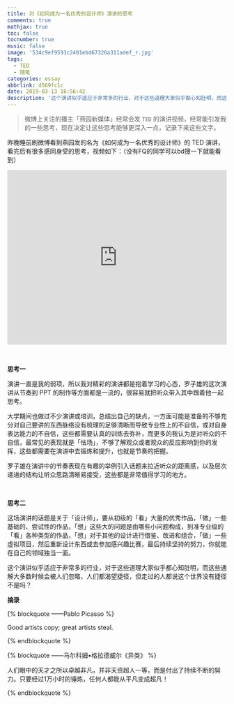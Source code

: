 ```yaml
---
title: 对《如何成为一名优秀的设计师》演讲的思考
comments: true
mathjax: true
toc: false
tocnumber: true
music: false
image: '534c9ef9593c2401ebd67326a311adef_r.jpg'
tags:
  - TED
  - 随笔
categories: essay
abbrlink: d569fc1c
date: 2019-03-13 16:56:42
description: '这个演讲似乎适应于非常多的行业，对于这些道理大家似乎都心知肚明，而这些通解大多数时候会被人们忽略，人们都渴望捷径，但走过的人都说这个世界没有捷径不是吗？'
---
```




> 微博上关注的播主「燕园新媒体」经常会发 `TED` 的演讲视频，经常能引发我的一些思考，现在决定让这些思考能够更深入一点，记录下来这些文字。

昨晚睡前刷微博看到燕园发的名为《如何成为一名优秀的设计师》的 TED 演讲，看完后有很多感同身受的思考，视频如下：（没有FQ的同学可以bd搜一下就能看到）

<iframe width=100% height="400px" src="https://www.youtube.com/embed/ocReynMrkms" frameborder="0" allow="accelerometer; autoplay; encrypted-media; gyroscope; picture-in-picture" allowfullscreen></iframe>

​             

**思考一**

演讲一直是我的弱项，所以我对精彩的演讲都是抱着学习的心态，罗子雄的这次演讲从节奏到 PPT 的制作等方面都是一流的，很容易就把听众带入其中跟着他一起思考。

大学期间也做过不少演讲或培训，总结出自己的缺点，一方面可能是准备的不够充分对自己要讲的东西脉络没有梳理的足够清晰而导致专业性上的不自信，或对自身表达能力的不自信，这些都需要认真的训练去弥补，而更多的我认为是对听众的不自信，最常见的表现就是「怯场」，不够了解观众或者观众的反应影响到你的发挥，这些都需要在演讲中去锻炼和提升，也就是节奏的把握。

罗子雄在演讲中的节奏表现在有趣的举例引入话题来拉近听众的距离感，以及层次递进的结构让听众思路清晰易接受，这些都是非常值得学习的地方。

​           

**思考二**

这场演讲的话题是关于「设计师」，要从初级的「看」大量的优秀作品，「做」一些基础的、尝试性的作品，「想」这些大的问题是由哪些小问题构成，到准专业级的「看」各种类型的作品，「想」对于其他的设计进行借鉴、改进和组合，「做」一些虚拟项目，然后重新设计东西或去参加感兴趣比赛，最后持续坚持的努力，你就能在自己的领域独当一面。

这个演讲似乎适应于非常多的行业，对于这些道理大家似乎都心知肚明，而这些通解大多数时候会被人们忽略，人们都渴望捷径，但走过的人都说这个世界没有捷径不是吗？



**摘录**

{% blockquote  ——Pablo Picasso %}

Good artists copy; great artists steal.

{% endblockquote %}

{% blockquote  ——马尔科姆•格拉德威尔《异类》 %}

人们眼中的天才之所以卓越非凡，并非天资超人一等，而是付出了持续不断的努力。只要经过1万小时的锤炼，任何人都能从平凡变成超凡！

{% endblockquote %}
